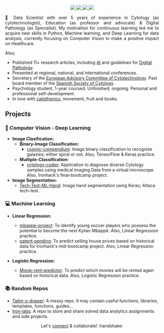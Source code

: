 <p align="center">
<p align="center">
    <a href="https://www.linkedin.com/in/isi-mube/">
        <img src="https://img.shields.io/badge/linkedin-%230077B5.svg?&style=for-the-badge&logo=linkedin&logoColor=white">
    </a>  
    <a href="https://medium.com/@ap.isidre">
        <img src="https://img.shields.io/badge/medium-%2312100E.svg?&style=for-the-badge&logo=medium&logoColor=white">
    </a>
    <a href="https://twitter.com/isi_mube">
        <img src="https://img.shields.io/badge/twitter-%230077B5.svg?&style=for-the-badge&logo=twitter&logoColor=white&color=00acee">
    </a>
    <a href="https://www.researchgate.net/profile/Isidre_Munne-Bertran">
        <img src="https://img.shields.io/badge/research-gate-%230077B5.svg?&style=for-the-badge&logo=research-gate&logoColor=white">
    </a>
</p>

<p align="justify">&#x1F4AC; Data Scientist with over 5 years of experience in Cytology (as cytotechnologist), Education (as professor and advocate) & Digital Pathology (as Specialist). My motivation for continuous learning led me to acquire new skills in Python, Machine learning, and Deep Learning for data analysis, currently focusing on Computer Vision to make a positive impact on Healthcare.</p>

Also;

- Published 11+ research articles, including [AI](https://www.nature.com/articles/s41379-022-01147-y) and guidelines for [Digital Pathology](https://books.google.es/books/about/Gu%C3%ADa_de_Calidad_en_Citopatolog%C3%ADa.html?id=CBzsDwAAQBAJ&redir_esc=y).
- Presented at regional, national, and international conferences.
- Secretary of the [European Advisory Committee of Cytotechnology](https://www.efcs.eu/links/eacc-advisory-commitee/). Past board member of the [Spanish Society of Cytology](https://secitologia.org/).
- Psychology student, 1-year coursed. Unfinished; ongoing. Personal and professional self-development.
- In love with [calisthenics](https://en.wikipedia.org/wiki/Calisthenics), movement, fruit and books.

<link rel="stylesheet" href="https://stackpath.bootstrapcdn.com/bootstrap/4.5.0/css/bootstrap.min.css">

<link rel="stylesheet" href="https://stackpath.bootstrapcdn.com/bootstrap/4.5.0/css/bootstrap.min.css">

## Projects

### 🥽 Computer Vision - Deep Learning
- **Image Clasification:**
    - **Binary-Image Classification:**
      - [cosmic-compendium](https://github.com/isi-mube/cosmic-compendium): Image binary classification to recognize galaxies; either spiral or not. Also, TensorFlow & Keras practice.
    - **Multiple-Classification:**
      - [cytology-codex](https://github.com/isi-mube/cytology-codex): Application to diagnose diverse Cytology samples using medical imaging Data from a virtual microscope. Also, Ironhack's final-bootcamp project.
- **Image Segmentation:**
  - [Tech-Test-ML-Hand](https://github.com/isi-mube/Tech-Test-ML-Hand): Image hand segmentation using Keras; AItaca tech-test.

### 💻 Machine Learning
- **Linear Regression:**
  - [mbappe-project](https://github.com/isi-mube/mbappe-project): To identify young soccer players who possess the potential to become the next Kylian Mbappé. Also, Linear Regression practice.
  - [patent-pending](https://github.com/isi-mube/patent-pending): To predict selling house prices based on historical data for Ironhack's mid-bootcamp project. Also, Linear Regression practice.

- **Logistic Regression:**
  - [Movie-rent-predictor](https://github.com/isi-mube/movie-rent-predictor): To predict which movies will be rented again based on historical data. Also, Logistic Regression practice.

### 📚 Random Repos
- [Tailor-s-drawer](https://github.com/isi-mube/tailor-s-drawer): A messy repo. It may contain useful functions, libraries, templates, functions, guides...
- [Iron-labs](https://github.com/isi-mube/iron-labs): A repo to store and share solved data analytics assignments and side projects.


<p align="center">Let's <a href="https://www.linkedin.com/in/isi-mube/">connect</a> & collaborate! :handshake: </p>
